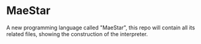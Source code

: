 # MaeStar
A new programming language called "MaeStar", this repo will contain all its related files, showing the construction of the interpreter.
